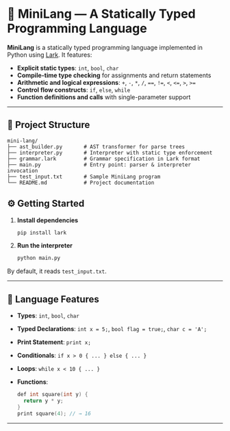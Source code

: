 # 🧠 MiniLang — A Statically Typed Programming Language

**MiniLang** is a statically typed programming language implemented in Python using [Lark](https://github.com/lark-parser/lark). It features:

* **Explicit static types**: `int`, `bool`, `char`
* **Compile-time type checking** for assignments and return statements
* **Arithmetic and logical expressions**: `+`, `-`, `*`, `/`, `==`, `!=`, `<`, `<=`, `>`, `>=`
* **Control flow constructs**: `if`, `else`, `while`
* **Function definitions and calls** with single-parameter support

---

## 📁 Project Structure

```
mini-lang/
├── ast_builder.py       # AST transformer for parse trees
├── interpreter.py       # Interpreter with static type enforcement
├── grammar.lark         # Grammar specification in Lark format
├── main.py              # Entry point: parser & interpreter invocation
├── test_input.txt       # Sample MiniLang program
└── README.md            # Project documentation
```

## ⚙️ Getting Started

1. **Install dependencies**

   ```bash
   pip install lark
   ```
2. **Run the interpreter**

   ```bash
   python main.py
   ```

By default, it reads `test_input.txt`.

---

## 📝 Language Features

* **Types**: `int`, `bool`, `char`
* **Typed Declarations**: `int x = 5;`, `bool flag = true;`, `char c = 'A';`
* **Print Statement**: `print x;`
* **Conditionals**: `if x > 0 { ... } else { ... }`
* **Loops**: `while x < 10 { ... }`
* **Functions**:

  ```c
  def int square(int y) {
    return y * y;
  }
  print square(4); // → 16
  ```

---